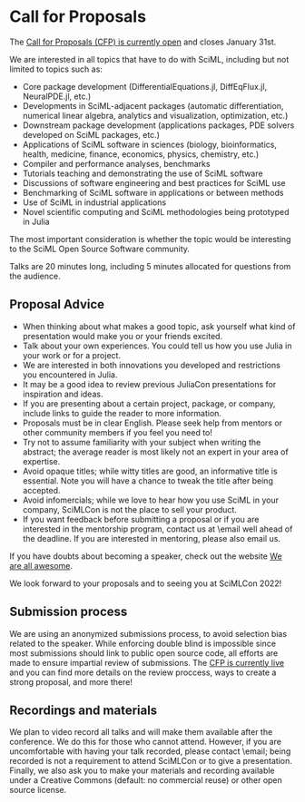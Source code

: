 # Call for Proposals

The [Call for Proposals (CFP) is currently open](https://pretalx.com/scimlcon2022/cfp) and closes January 31st.

We are interested in all topics that have to do with SciML, including but not limited to topics such as:

- Core package development (DifferentialEquations.jl, DiffEqFlux.jl, NeuralPDE.jl, etc.)
- Developments in SciML-adjacent packages (automatic differentiation, numerical linear algebra, analytics and visualization, optimization, etc.)
- Downstream package development (applications packages, PDE solvers developed on SciML packages, etc.)
- Applications of SciML software in sciences (biology, bioinformatics, health, medicine, finance, economics, physics, chemistry, etc.)
- Compiler and performance analyses, benchmarks
- Tutorials teaching and demonstrating the use of SciML software
- Discussions of software engineering and best practices for SciML use
- Benchmarking of SciML software in applications or between methods
- Use of SciML in industrial applications
- Novel scientific computing and SciML methodologies being prototyped in Julia

The most important consideration is whether the topic would be interesting to the SciML Open Source Software community. 

Talks are 20 minutes long, including 5 minutes allocated for questions from the audience.

## Proposal Advice

- When thinking about what makes a good topic, ask yourself what kind of presentation would make you or your friends excited.
- Talk about your own experiences. You could tell us how you use Julia in your work or for a project.
- We are interested in both innovations you developed and restrictions you encountered in Julia.
- It may be a good idea to review previous JuliaCon presentations for inspiration and ideas.
- If you are presenting about a certain project, package, or company, include links to guide the reader to more information.
- Proposals must be in clear English. Please seek help from mentors or other community members if you feel you need to!
- Try not to assume familiarity with your subject when writing the abstract; the average reader is most likely not an expert in your area of expertise.
- Avoid opaque titles; while witty titles are good, an informative title is essential. Note you will have a chance to tweak the title after being accepted.
- Avoid infomercials; while we love to hear how you use SciML in your company, SciMLCon is not the place to sell your product.
- If you want feedback before submitting a proposal or if you are interested in the mentorship program, contact us at \email well ahead of the deadline.  If you are interested in mentoring, please also email us.

If you have doubts about becoming a speaker, check out the website [We are all awesome](http://weareallaweso.me/). 

We look forward to your proposals and to seeing you at SciMLCon 2022!

## Submission process

We are using an anonymized submissions process, to avoid selection bias related to the speaker.
While enforcing double blind is impossible since most submissions should link to public open source code, all efforts are made to ensure impartial review of submissions.
The [CFP is currently live](https://pretalx.com/scimlcon2022/cfp) and you can find more details on the review proccess, ways to create a strong proposal, and more there!

## Recordings and materials

We plan to video record all talks and will make them available after the conference. We do this for those who cannot attend.
However, if you are uncomfortable with having your talk recorded, please contact \email; being recorded is not a requirement to attend SciMLCon or to give a presentation.
Finally, we also ask you to make your materials and recording available under a Creative Commons (default: no commercial reuse) or other open source license.
